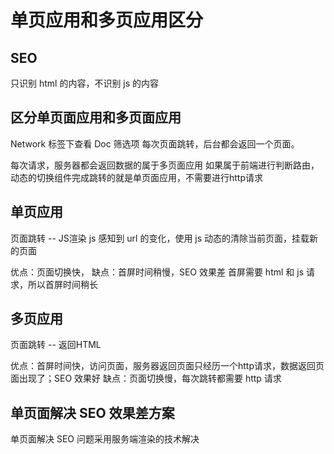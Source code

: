 # 单页应用和多页应用区分

## SEO
只识别 html 的内容，不识别 js 的内容

## 区分单页面应用和多页面应用
Network 标签下查看 Doc 筛选项
每次页面跳转，后台都会返回一个页面。

每次请求，服务器都会返回数据的属于多页面应用
如果属于前端进行判断路由，动态的切换组件完成跳转的就是单页面应用，不需要进行http请求

## 单页应用
页面跳转 -- JS渲染
js 感知到 url 的变化，使用 js 动态的清除当前页面，挂载新的页面

优点：页面切换快，
缺点：首屏时间稍慢，SEO 效果差
首屏需要 html 和 js 请求，所以首屏时间稍长

## 多页应用
页面跳转 -- 返回HTML

优点：首屏时间快，访问页面，服务器返回页面只经历一个http请求，数据返回页面出现了；SEO 效果好
缺点：页面切换慢，每次跳转都需要 http 请求

## 单页面解决 SEO 效果差方案
单页面解决 SEO 问题采用服务端渲染的技术解决




